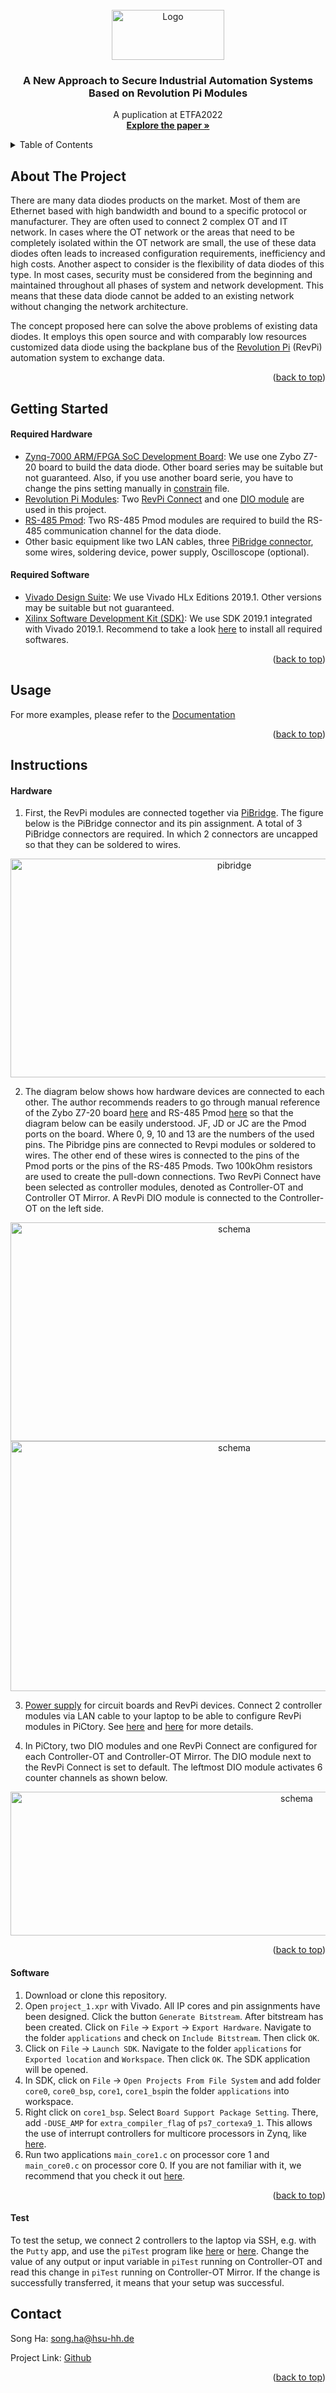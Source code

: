 <div id="top"></div>



<!-- PROJECT LOGO -->
<br />
<div align="center">
  <a href="https://github.com/HSU-EMT/DataDiode_based_on_RevolutionPI/blob/main/others/images/Logo_Emt.png">
    <img src="https://github.com/HSU-EMT/DataDiode_based_on_RevolutionPI/blob/main/others/images/Logo_Emt.png" alt="Logo" width="180" height="80">
  </a>

  <h3 align="center">A New Approach to Secure Industrial Automation Systems Based on Revolution Pi Modules</h3>

  <p align="center">
    A puplication at ETFA2022
    <br />
    <a href="https://github.com/HSU-EMT/DataDiode_based_on_RevolutionPI/blob/main/others/doc/README.md"><strong>Explore the paper »</strong></a>
    <br />
  </p>
</div>


<!-- TABLE OF CONTENTS -->
<details>
  <summary>Table of Contents</summary>
  <ol>
    <li>
      <a href="#about-the-project">About The Project</a>
    </li>
    <li>
      <a href="#getting-started">Getting Started</a>
      <ul>
        <li><a href="#required-hardware">Required Hardware</a></li>
        <li><a href="#required-software">Required Software</a></li>
      </ul>
    </li>
    <li><a href="#usage">Usage</a></li>
    <li>
      <a href="#instructions">Instructions</a>
      <ul>
        <li><a href="#hardware">Hardware</a></li>
        <li><a href="#software">Software</a></li>
        <li><a href="#test">Test</a></li>
      </ul>
    </li>
    <li><a href="#contact">Contact</a></li>
  </ol>
</details>



<!-- ABOUT THE PROJECT -->
## About The Project

There are many data diodes products on the market. Most of them are Ethernet based with high bandwidth and bound to a specific protocol or manufacturer. They are often used to connect 2 complex OT and IT network. In cases where the OT network or the areas that need to be completely isolated within the OT network are small, the use of these data diodes often leads to increased configuration requirements, inefficiency and high costs. Another aspect to consider is the flexibility of data diodes of this type. In most cases, security must be considered from the beginning and maintained throughout all phases of system and network development. This means that these data diode cannot be added to an existing network without changing the network architecture.

The concept proposed here can solve the above problems of existing data diodes. It employs this open source and with comparably low resources customized data diode using the backplane bus of the [Revolution Pi](https://github.com/RevolutionPi) (RevPi) automation system to exchange data.

<p align="right">(<a href="#top">back to top</a>)</p>







<!-- GETTING STARTED -->
## Getting Started

#### Required Hardware

* [Zynq-7000 ARM/FPGA SoC Development Board](https://digilent.com/shop/zybo-z7-zynq-7000-arm-fpga-soc-development-board/): We use one Zybo Z7-20 board to build the data diode. Other board series may be suitable but not guaranteed. Also, if you use another board serie, you have to change the pins setting manually in [constrain](https://github.com/HSU-EMT/DataDiode_based_on_RevolutionPI/blob/main/project_1.srcs/constrs_1/new/constrain.xdc) file.
* [Revolution Pi Modules](https://revolutionpi.de/revolution-pi-serie/): Two [RevPi Connect](https://revolutionpi.de/revpi-connect/) and one [DIO module](https://revolutionpi.de/io-modul/) are used in this project.
* [RS-485 Pmod](https://digilent.com/reference/pmod/pmodrs485/start): Two RS-485 Pmod modules are required to build the RS-485 communication channel for the data diode.
* Other basic equipment like two LAN cables, three [PiBridge connector](https://revolutionpi.de/shop/en/plug-pibridge), some wires, soldering device, power supply, Oscilloscope (optional).


#### Required Software

* [Vivado Design Suite](https://www.xilinx.com/support/download/index.html/content/xilinx/en/downloadNav/vivado-design-tools/archive.html): We use Vivado HLx Editions 2019.1. Other versions may be suitable but not guaranteed.
* [Xilinx Software Development Kit (SDK)](https://www.xilinx.com/support/documentation-navigation/design-hubs/dh0015-sdk-hub.html): We use SDK 2019.1 integrated with Vivado 2019.1. Recommend to take a look [here](https://digilent.com/reference/programmable-logic/guides/installing-vivado-and-sdk) to install all required softwares.


<p align="right">(<a href="#top">back to top</a>)</p>


<!-- USAGE -->
## Usage

For more examples, please refer to the [Documentation](https://github.com/HSU-EMT/DataDiode_based_on_RevolutionPI/blob/main/others/doc/README.md)

<p align="right">(<a href="#top">back to top</a>)</p>


## Instructions

<!-- Hardware -->
#### Hardware

1. First, the RevPi modules are connected together via [PiBridge](https://revolutionpi.com/pibridge/). The figure below is the PiBridge connector and its pin assignment. A total of 3 PiBridge connectors are required. In which 2 connectors are uncapped so that they can be soldered to wires.
<div align="center">
  <a href="https://github.com/HSU-EMT/DataDiode_based_on_RevolutionPI/blob/main/others/images/pin.jpg">
    <img src="https://github.com/HSU-EMT/DataDiode_based_on_RevolutionPI/blob/main/others/images/pin.jpg" alt="pibridge" width="700" height="350">
  </a>
</div>

2. The diagram below shows how hardware devices are connected to each other. The author recommends readers to go through manual reference of the Zybo Z7-20 board [here](https://digilent.com/reference/programmable-logic/zybo-z7/reference-manual?redirect=1) and RS-485 Pmod [here](https://digilent.com/reference/pmod/pmodrs485/reference-manual) so that the diagram below can be easily understood. JF, JD or JC are the Pmod ports on the board. Where 0, 9, 10 and 13 are the numbers of the used pins. The Pibridge pins are connected to Revpi modules or soldered to wires. The other end of these wires is connected to the pins of the Pmod ports or the pins of the RS-485 Pmods. Two 100kOhm resistors are used to create the pull-down connections. Two RevPi Connect have been selected as controller modules, denoted as Controller-OT and Controller OT Mirror. A RevPi DIO module is connected to the Controller-OT on the left side.

<div align="center">
  <a href="https://github.com/HSU-EMT/DataDiode_based_on_RevolutionPI/blob/main/others/images/schema.jpg">
    <img src="https://github.com/HSU-EMT/DataDiode_based_on_RevolutionPI/blob/main/others/images/schema.jpg" alt="schema" width="700" height="350">
  </a>
</div>

<div align="center">
  <a href="https://github.com/HSU-EMT/DataDiode_based_on_RevolutionPI/blob/main/others/images/hardwares.jpg">
    <img src="https://github.com/HSU-EMT/DataDiode_based_on_RevolutionPI/blob/main/others/images/hardwares.jpg" alt="schema" width="700" height="400">
  </a>
</div>

3. [Power supply](https://revolutionpi.com/tutorials/uebersicht-revpi-connect/spannungsversorgung-anschliessen-connect/) for circuit boards and RevPi devices. Connect 2 controller modules via LAN cable to your laptop to be able to configure RevPi modules in PiCtory. See [here](https://revolutionpi.com/tutorials/uebersicht-revpi-connect/) and [here](https://revolutionpi.com/tutorials/was-ist-pictory-2/) for more details.

4. In PiCtory, two DIO modules and one RevPi Connect are configured for each Controller-OT and Controller-OT Mirror. The DIO module next to the RevPi Connect is set to default. The leftmost DIO module activates 6 counter channels as shown below.

<div align="center">
  <a href="https://github.com/HSU-EMT/DataDiode_based_on_RevolutionPI/blob/main/others/images/pictory.jpg">
    <img src="https://github.com/HSU-EMT/DataDiode_based_on_RevolutionPI/blob/main/others/images/pictory.jpg" alt="schema" width="900" height="230">
  </a>
</div>


<p align="right">(<a href="#top">back to top</a>)</p>

<!-- Software -->
#### Software

1. Download or clone this repository.
2. Open `project_1.xpr` with Vivado. All IP cores and pin assignments have been designed. Click the button ``Generate Bitstream``. After bitstream has been created. Click on ``File`` -> ``Export`` -> ``Export Hardware``. Navigate to the folder ``applications`` and check on ``Include Bitstream``. Then click ``OK``.
3. Click on ``File`` -> ``Launch SDK``. Navigate to the folder ``applications`` for ``Exported location`` and ``Workspace``. Then click ``OK``. The SDK application will be opened.
4. In SDK, click on ``File`` -> ``Open Projects From File System`` and add folder ``core0``, ``core0_bsp``, ``core1``, ``core1_bsp``in the folder ``applications`` into workspace.
5. Right click on ``core1_bsp``. Select ``Board Support Package Setting``. There, add ``-DUSE_AMP`` for ``extra_compiler_flag`` of ``ps7_cortexa9_1``. This allows the use of interrupt controllers for multicore processors in Zynq, like [here](https://support.xilinx.com/s/article/62557?language=en_US).
6. Run two applications ``main_core1.c`` on processor core 1 and ``main_core0.c`` on processor core 0. If you are not familiar with it, we recommend that you check it out [here](https://www.youtube.com/watch?v=n0hbwp36hBs&t=412s).

<p align="right">(<a href="#top">back to top</a>)</p>

<!-- Test -->
#### Test


To test the setup, we connect 2 controllers to the laptop via SSH, e.g. with the ``Putty`` app, and use the ``piTest`` program like [here](https://www.youtube.com/watch?v=ug8WJmfFjYY) or [here](https://revolutionpi.com/tutorials/software/pitest-verwenden/). Change the value of any output or input variable in ``piTest`` running on Controller-OT and read this change in ``piTest`` running on Controller-OT Mirror. If the change is successfully transferred, it means that your setup was successful.

<!-- CONTACT -->
## Contact

Song Ha: song.ha@hsu-hh.de

Project Link: [Github](https://github.com/HSU-EMT/DataDiode_based_on_RevolutionPI)

<p align="right">(<a href="#top">back to top</a>)</p>



